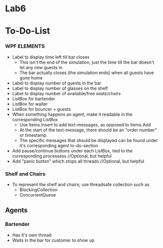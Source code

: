 # Lab6

# To-Do-List
### WPF ELEMENTS
* Label to display time left till bar closes
  * This isn't the end of the simulation, just the time till the bar doesn't let any new guests in
  * The bar actually closes (the simulation ends) when all guests have gone home
* Label to display number of guests in the bar
* Label to display number of glasses on the shelf
* Label to display number of available/free seats/chairs
* ListBox for bartender
* ListBox for waiter
* ListBox for bouncer + guests
* When something happens an agent, make it readable in the corresponding ListBox
  * Use Items.Insert to add text-messages, as opposed to Items.Add
  * At the start of the text-message, there should be an "order number" or timestamp.
  * The specific messages that should be displayed can be found under it's corresponding agent to-do-section
* Add pause/continue buttons under each ListBox, tied to the corresponding processess //Optional, but helpful
* Add "panic button" which stops all threads //Optional, but helpful

### Shelf and Chairs
* To represent the shelf and chairs; use threadsafe collection such as
  * BlockingCollection
  * ConcurrentQueue<T>
  
## Agents
### Bartender
* Has it's own thread
* Waits in the bar for customer to show up


